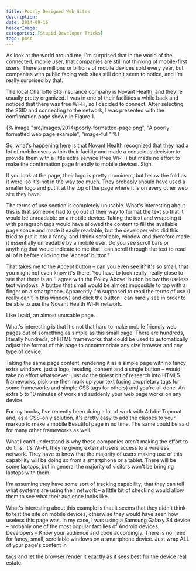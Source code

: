 ```yaml
---
title: Poorly Designed Web Sites
description: 
date: 2014-09-16
headerImage: 
categories: [Stupid Developer Tricks]
tags: post
---
```


As look at the world around me, I'm surprised that in the world of the connected, mobile user, that companies are still not thinking of mobile-first users. There are millions or billions of mobile devices sold every year, but companies with public facing web sites still don't seem to notice, and I'm really surprised by that.

The local Charlotte BIG insurance company is Novant Health, and they're usually pretty organized. I was in one of their facilities a while back and noticed that there was free Wi-Fi, so I decided to connect. After selecting the SSID and connecting to the network, I was presented with the confirmation page shown in Figure 1.

{% image "src/images/2014/poorly-formatted-page.png", "A poorly formatted web page example", "image-full" %}

So, what's happening here is that Novant Health recognized that they had a lot of mobile users within their facility and made a conscious decision to provide them with a little extra service (free Wi-Fi) but made no effort to make the confirmation page friendly to mobile devices. Sigh.

If you look at the page, their logo is pretty prominent, but below the fold as it were, so it's not in the way too much. They probably should have used a smaller logo and put it at the top of the page where it is on every other web site they have.

The terms of use section is completely unusable. What's interesting about this is that someone had to go out of their way to format the text so that it would be unreadable on a mobile device. Taking the text and wrapping it with paragraph tags would have allowed the content to fill the available page space and made it easily readable, but the developer who did this tried to put it into a fancy, and I think scrollable, window and therefore made it essentially unreadable by a mobile user. Do you see scroll bars or anything that would indicate to me that I can scroll through the text to read all of it before clicking the 'Accept' button?

That takes me to the Accept button – can you even see it? It's so small, that you might not even know it's there. You have to look really, really close to see that there is an 'I agree with the Policy Above' button below the useless text windows. A button that small would be almost impossible to tap with a finger on a smartphone. Apparently I'm supposed to read the terms of use (I really can't in this window) and click the button I can hardly see in order to be able to use the Novant Health Wi-Fi network.

Like I said, an almost unusable page.

What's interesting is that it's not that hard to make mobile friendly web pages out of something as simple as this small page. There are hundreds, literally hundreds, of HTML frameworks that could be used to automatically adjust the format of this page to accommodate any size browser and any type of device.

Taking the same page content, rendering it as a simple page with no fancy extra windows, just a logo, heading, content and a single button – would take no effort whatsoever. Just do the tiniest bit of research into HTML5 frameworks, pick one then mark up your text (using proprietary tags for some frameworks and simple CSS tags for others) and you're all done. An extra 5 to 10 minutes of work and suddenly your web page works on any device.

For my books, I've recently been doing a lot of work with Adobe Topcoat and, as a CSS-only solution, it's pretty easy to add the classes to your markup to make a mobile Beautiful page in no time. The same could be said for many other frameworks as well.

What I can't understand is why these companies aren't making the effort to do this. It's Wi-Fi, they're giving external users access to a wireless network. They have to know that the majority of users making use of this capability will be doing so from a smartphone or a tablet. There will be some laptops, but in general the majority of visitors won't be bringing laptops with them.

I'm assuming they have some sort of tracking capability; that they can tell what systems are using their network – a little bit of checking would allow them to see what their audience looks like.

What's interesting about this example is that it seems that they didn't think to test the site on mobile devices, otherwise they would have seen how useless this page was. In my case, I was using a Samsung Galaxy S4 device – probably one of the most popular families of Android devices.  
Developers – Know your audience and code accordingly. There is no need for fancy, small, scrollable windows on a smartphone device. Just wrap ALL of your page's content in <p> tags and let the browser render it exactly as it sees best for the device real estate.